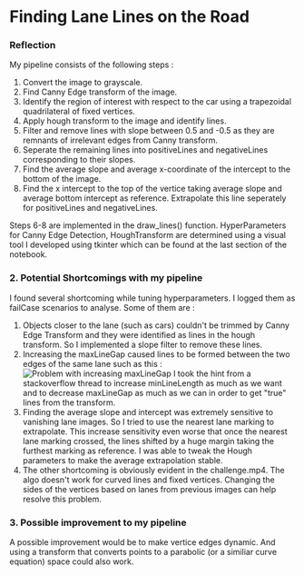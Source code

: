 # **Finding Lane Lines on the Road** 


### Reflection

My pipeline consists of the following steps : 
1) Convert the image to grayscale.
2) Find Canny Edge transform of the image.
3) Identify the region of interest with respect to the car using a trapezoidal quadrilateral of fixed vertices.
4) Apply hough transform to the image and identify lines.
5) Filter and remove lines with slope between 0.5 and -0.5 as they are remnants of irrelevant edges from Canny transform.
6) Seperate the remaining lines into positiveLines and negativeLines corresponding to their slopes.
7) Find the average slope and average x-coordinate of the intercept to the bottom of the image.
8) Find the x intercept to the top of the vertice taking average slope and average bottom intercept as reference. Extrapolate this line seperately for positiveLines and negativeLines.

Steps 6-8 are implemented in the draw_lines() function. HyperParameters for Canny Edge Detection, HoughTransform are determined using a visual tool I developed using tkinter which can be found at the last section of the notebook.

### 2. Potential Shortcomings with my pipeline

I found several shortcoming while tuning hyperparameters. I logged them as failCase scenarios to analyse. Some of them are : 

1) Objects closer to the lane (such as cars) couldn't be trimmed by Canny Edge Transform and they were identified as lines in the hough transform. So I implemented a slope filter to remove these lines.
2) Increasing the maxLineGap caused lines to be formed between the two edges of the same lane such as this : 
![Problem with increasing maxLineGap](./examples/problematicScenario1.jpg)
I took the hint from a stackoverflow thread to increase minLineLength as much as we want and to decrease maxLineGap as much as we can in order to get "true" lines from the transform. 
3) Finding the average slope and intercept was extremely sensitive to vanishing lane images. So I tried to use the nearest lane marking to extrapolate. This increase sensitivity even worse that once the nearest lane marking crossed, the lines shifted by a huge margin taking the furthest marking as reference. I was able to tweak the Hough parameters to make the average extrapolation stable.
4) The other shortcoming is obviously evident in the challenge.mp4. The algo doesn't work for curved lines and fixed vertices. Changing the sides of the vertices based on lanes from previous images can help resolve this problem.


### 3. Possible improvement to my pipeline

A possible improvement would be to make vertice edges dynamic. And using a transform that converts points to a parabolic (or a similiar curve equation) space could also work.
